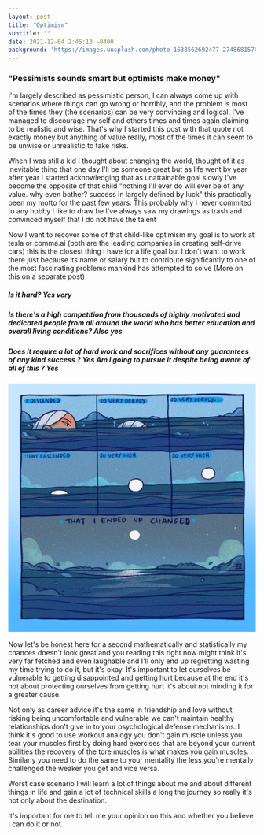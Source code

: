 ```yaml
---
layout: post
title: "Optimism"
subtitle: ""
date: 2021-12-04 2:45:13 -0400
background: 'https://images.unsplash.com/photo-1638562692477-274868157630?ixlib=rb-1.2.1&ixid=MnwxMjA3fDB8MHxwaG90by1wYWdlfHx8fGVufDB8fHx8&auto=format&fit=crop&w=464&q=80'
---
```


<h3> "Pessimists sounds smart but optimists make money"</h3>

I'm largely described as pessimistic person, I can always come up with scenarios where things can go wrong or horribly, and the problem is most of the times they (the scenarios) can be very convincing and logical, I've managed to discourage my self and others times and times again claiming to be realistic and wise. That's why I started this post with that quote not exactly money but anything of value really, most of the times it can seem to be unwise or unrealistic to take risks.

When I was still a kid I thought about changing the world, thought of it as inevitable thing that one day I'll be someone great but as life went by year after year I started acknowledging that as unattainable goal slowly I've become the opposite of that child "nothing I'll ever do will ever be of any value. why even bother? success in largely defined by luck" this practically been my motto for the past few years. This probably why I never commited to any hobby I like to draw be I've always saw my drawings as trash and convinced myself that I do not have the talent

Now I want to recover some of that child-like optimism my goal is to work at tesla or comma.ai (both are the leading companies in creating self-drive cars) this is the closest thing I have for a life goal but I don't want to work there just because its name or salary but to contribute significantly to one of the most fascinating problems mankind has attempted to solve 
(More on this on a separate post)
<h5>Is it hard? Yes very</h5>
<h5>Is there's a high competition from thousands of highly motivated and dedicated people from all around the world who has better education and overall living conditions? Also yes</h5>
<h5>Does it require a lot of hard work and sacrifices without any guarantees of any kind success ? Yes 
Am I going to pursue it despite being aware of all of this ? Yes</h5>


![unchanged](\img\optim.jpg)


Now let's be honest here for a second mathematically and statistically my chances doesn't look great and you reading this right now might think it's very far fetched and even laughable and I'll only end up regretting wasting my time trying to do it, but it's okay. It's important to let ourselves be vulnerable to getting disappointed and getting hurt because at the end it's not about protecting ourselves from getting hurt it's about not minding it for a greater cause.

 Not only as career advice it's the same in friendship and  love without risking being uncomfortable and vulnerable we can't maintain healthy relationships don't give in to your psychological defense mechanisms.
I think it's good to use workout analogy you don't gain muscle unless you tear your muscles first by doing hard exercises that are beyond your current abilities the recovery of the tore muscles is what makes you gain muscles. Similarly you need to do the same to your mentality the less you're mentally challenged the weaker you get and vice versa.
 
Worst case scenario I will learn a lot of things about me and about different things in life and gain a lot of technical skills a long the journey so really it's not only about the destination.

It's important for me to tell me your opinion on this and whether you believe I can do it or not.